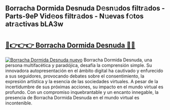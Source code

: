 ## Borracha Dormida Desnuda D𝚎sn𝚞dos filtr𝚊dos - Parts-9eP Vid𝚎os filtr𝚊dos - N𝚞evas f𝚘tos atr𝚊ctivas bLA3w

# <h2><a href="http://mb8swz.tromn.icu/?c=Borracha+Dormida+Desnuda">🔗👉👉👉 Borracha Dormida Desnuda 🔗🔗</a></h2>

[![Borracha Dormida Desnuda nuevo](https://i.imgur.com/pEAQMta.gif)](http://mb8swz.tromn.icu/?c=Borracha+Dormida+Desnuda)
Borracha Dormida Desnuda, una persona multifacética y paradójica, desafía la comprensión simple. Su innovadora autopresentación en el ámbito digital ha cautivado y enfurecido a sus seguidores, provocando debates sobre el consentimiento, la expresión artística y la esencia de las sociedades virtuales. A pesar de la incertidumbre de sus próximas acciones, su impacto en el mundo virtual es profundo. Con un compromiso inquebrantable y un encanto innegable, la presencia de Borracha Dormida Desnuda en el mundo virtual es incontenible.
